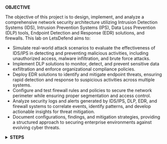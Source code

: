 <b>OBJECTIVE</b>

The objective of this project is to design, implement, and analyze a comprehensive network security architecture utilizing Intrusion Detection Systems (IDS), Intrusion Prevention Systems (IPS), Data Loss Prevention (DLP) tools, Endpoint Detection and Response (EDR) solutions, and firewalls. This lab on LetsDefend aims to:

- Simulate real-world attack scenarios to evaluate the effectiveness of IDS/IPS in detecting and preventing malicious activities, including unauthorized access, malware infiltration, and brute force attacks.
- Implement DLP solutions to monitor, detect, and prevent sensitive data exfiltration and enforce organizational compliance policies.
- Deploy EDR solutions to identify and mitigate endpoint threats, ensuring rapid detection and response to suspicious activities across multiple systems.
- Configure and test firewall rules and policies to secure the network perimeter while ensuring proper segmentation and access control.
- Analyze security logs and alerts generated by IDS/IPS, DLP, EDR, and firewall systems to correlate events, identify patterns, and develop actionable insights for threat mitigation.
- Document configurations, findings, and mitigation strategies, providing a structured approach to securing enterprise environments against evolving cyber threats.
  
<details>
  <summary><b>STEPS</b></summary>

  1. Analysing the Zeek-ftp.log file in LetsDefend, The Zeek ftp.log entry shows that the client at 192.168.74.100 successfully downloaded a file (delegated-afrinic-extended-latest.md5) from the FTP server at 192.168.74.20 using the RETR command. The transfer was authenticated with the username letsdefend and password ftp@letsdefend.io, and the 74-byte file was retrieved successfully, as indicated by the server's response code 226 ("Transfer complete").

     ![image](https://github.com/user-attachments/assets/8cde7eb4-7da3-41cf-ad0b-5783712f1483)


2. Analyzing the Suricata IPS log file on letsdefend, we can see the command was run successfully based on this screenshot;

   ![image](https://github.com/user-attachments/assets/881ecbbc-ca35-44ee-9c20-86d22db5350f)

   From analyzing these Suricata IPS logs, we can see that the adversary attempted to exploit an SSL vulnerability in the system which is called Poodle

![image](https://github.com/user-attachments/assets/8626fe6a-ec4c-42c6-bebd-150a9b7f0b6d)


<details>
  <sumary><b>FIREWALL</b></sumary>

   Analyzing these firewall logs, we can see the action taken was denied. At 07:30:52, the firewall named LETSDEFEND blocked an IMAP traffic attempt from 192.168.68.12 (WAN interface) to 192.168.68.34 (Port 143). The traffic was denied due to the absence of a matching policy (policyid=0) and was classified as low risk with no data packets or bytes transmitted. The source and destination were both located within the United States, and the application traffic was categorized as unscanned.

 ![image](https://github.com/user-attachments/assets/1b94e538-0510-440e-8a2d-ce025d0977c5)

 </details> 

</details>

